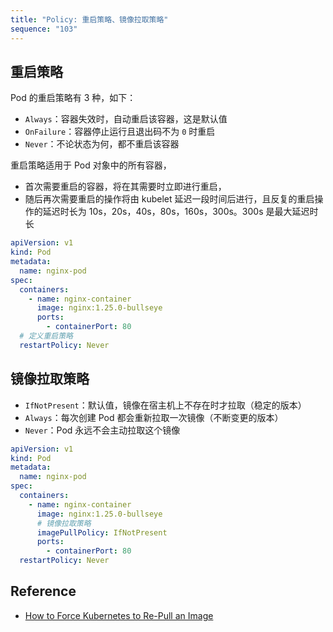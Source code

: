 ```yaml
---
title: "Policy: 重启策略、镜像拉取策略"
sequence: "103"
---
```


## 重启策略

Pod 的重启策略有 3 种，如下：

- `Always`：容器失效时，自动重启该容器，这是默认值
- `OnFailure`：容器停止运行且退出码不为 `0` 时重启
- `Never`：不论状态为何，都不重启该容器

重启策略适用于 Pod 对象中的所有容器，

- 首次需要重启的容器，将在其需要时立即进行重启，
- 随后再次需要重启的操作将由 kubelet 延迟一段时间后进行，且反复的重启操作的延迟时长为 10s，20s，40s，80s，160s，300s。300s 是最大延迟时长

```yaml
apiVersion: v1
kind: Pod
metadata:
  name: nginx-pod
spec:
  containers:
    - name: nginx-container
      image: nginx:1.25.0-bullseye
      ports:
        - containerPort: 80
  # 定义重启策略
  restartPolicy: Never
```

## 镜像拉取策略

- `IfNotPresent`：默认值，镜像在宿主机上不存在时才拉取（稳定的版本）
- `Always`：每次创建 Pod 都会重新拉取一次镜像（不断变更的版本）
- `Never`：Pod 永远不会主动拉取这个镜像

```yaml
apiVersion: v1
kind: Pod
metadata:
  name: nginx-pod
spec:
  containers:
    - name: nginx-container
      image: nginx:1.25.0-bullseye
      # 镜像拉取策略
      imagePullPolicy: IfNotPresent
      ports:
        - containerPort: 80
  restartPolicy: Never
```

## Reference

- [How to Force Kubernetes to Re-Pull an Image](https://www.baeldung.com/ops/kubernetes-pull-image-again)
